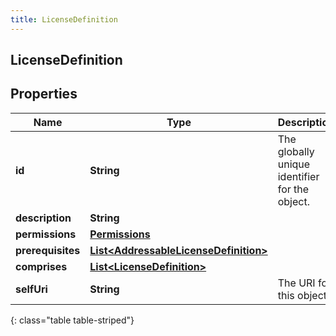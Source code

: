 ```yaml
---
title: LicenseDefinition
---
```

## LicenseDefinition


## Properties

| Name | Type | Description | Notes |
| ------------ | ------------- | ------------- | ------------- |
| **id** | **String** | The globally unique identifier for the object. |  [optional] |
| **description** | **String** |  |  [optional] |
| **permissions** | [**Permissions**](Permissions.html) |  |  [optional] |
| **prerequisites** | [**List&lt;AddressableLicenseDefinition&gt;**](AddressableLicenseDefinition.html) |  |  [optional] |
| **comprises** | [**List&lt;LicenseDefinition&gt;**](LicenseDefinition.html) |  |  [optional] |
| **selfUri** | **String** | The URI for this object |  [optional] |
{: class="table table-striped"}



